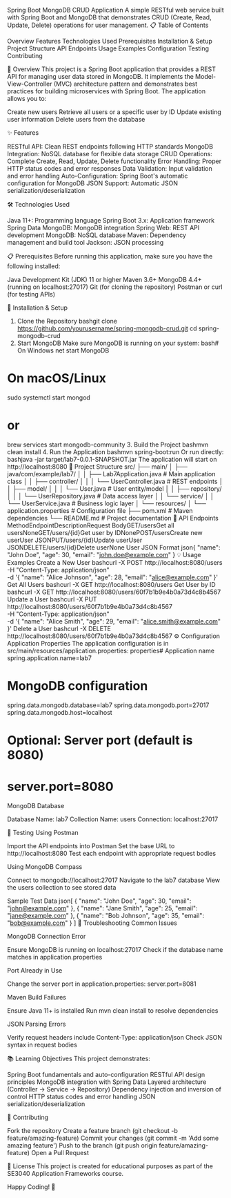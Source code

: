 Spring Boot MongoDB CRUD Application
A simple RESTful web service built with Spring Boot and MongoDB that demonstrates CRUD (Create, Read, Update, Delete) operations for user management.
📋 Table of Contents

Overview
Features
Technologies Used
Prerequisites
Installation & Setup
Project Structure
API Endpoints
Usage Examples
Configuration
Testing
Contributing

🎯 Overview
This project is a Spring Boot application that provides a REST API for managing user data stored in MongoDB. It implements the Model-View-Controller (MVC) architecture pattern and demonstrates best practices for building microservices with Spring Boot.
The application allows you to:

Create new users
Retrieve all users or a specific user by ID
Update existing user information
Delete users from the database

✨ Features

RESTful API: Clean REST endpoints following HTTP standards
MongoDB Integration: NoSQL database for flexible data storage
CRUD Operations: Complete Create, Read, Update, Delete functionality
Error Handling: Proper HTTP status codes and error responses
Data Validation: Input validation and error handling
Auto-Configuration: Spring Boot's automatic configuration for MongoDB
JSON Support: Automatic JSON serialization/deserialization

🛠 Technologies Used

Java 11+: Programming language
Spring Boot 3.x: Application framework
Spring Data MongoDB: MongoDB integration
Spring Web: REST API development
MongoDB: NoSQL database
Maven: Dependency management and build tool
Jackson: JSON processing

📋 Prerequisites
Before running this application, make sure you have the following installed:

Java Development Kit (JDK) 11 or higher
Maven 3.6+
MongoDB 4.4+ (running on localhost:27017)
Git (for cloning the repository)
Postman or curl (for testing APIs)

🚀 Installation & Setup
1. Clone the Repository
bashgit clone https://github.com/yourusername/spring-mongodb-crud.git
cd spring-mongodb-crud
2. Start MongoDB
Make sure MongoDB is running on your system:
bash# On Windows
net start MongoDB

# On macOS/Linux
sudo systemctl start mongod
# or
brew services start mongodb-community
3. Build the Project
bashmvn clean install
4. Run the Application
bashmvn spring-boot:run
Or run directly:
bashjava -jar target/lab7-0.0.1-SNAPSHOT.jar
The application will start on http://localhost:8080
📁 Project Structure
src/
├── main/
│   ├── java/com/example/lab7/
│   │   ├── Lab7Application.java          # Main application class
│   │   ├── controller/
│   │   │   └── UserController.java       # REST endpoints
│   │   ├── model/
│   │   │   └── User.java                 # User entity/model
│   │   ├── repository/
│   │   │   └── UserRepository.java       # Data access layer
│   │   └── service/
│   │       └── UserService.java          # Business logic layer
│   └── resources/
│       └── application.properties        # Configuration file
├── pom.xml                              # Maven dependencies
└── README.md                            # Project documentation
🔗 API Endpoints
MethodEndpointDescriptionRequest BodyGET/usersGet all usersNoneGET/users/{id}Get user by IDNonePOST/usersCreate new userUser JSONPUT/users/{id}Update userUser JSONDELETE/users/{id}Delete userNone
User JSON Format
json{
    "name": "John Doe",
    "age": 30,
    "email": "john.doe@example.com"
}
💡 Usage Examples
Create a New User
bashcurl -X POST http://localhost:8080/users \
  -H "Content-Type: application/json" \
  -d '{
    "name": "Alice Johnson",
    "age": 28,
    "email": "alice@example.com"
  }'
Get All Users
bashcurl -X GET http://localhost:8080/users
Get User by ID
bashcurl -X GET http://localhost:8080/users/60f7b1b9e4b0a73d4c8b4567
Update a User
bashcurl -X PUT http://localhost:8080/users/60f7b1b9e4b0a73d4c8b4567 \
  -H "Content-Type: application/json" \
  -d '{
    "name": "Alice Smith",
    "age": 29,
    "email": "alice.smith@example.com"
  }'
Delete a User
bashcurl -X DELETE http://localhost:8080/users/60f7b1b9e4b0a73d4c8b4567
⚙️ Configuration
Application Properties
The application configuration is in src/main/resources/application.properties:
properties# Application name
spring.application.name=lab7

# MongoDB configuration
spring.data.mongodb.database=lab7
spring.data.mongodb.port=27017
spring.data.mongodb.host=localhost

# Optional: Server port (default is 8080)
# server.port=8080
MongoDB Database

Database Name: lab7
Collection Name: users
Connection: localhost:27017

🧪 Testing
Using Postman

Import the API endpoints into Postman
Set the base URL to http://localhost:8080
Test each endpoint with appropriate request bodies

Using MongoDB Compass

Connect to mongodb://localhost:27017
Navigate to the lab7 database
View the users collection to see stored data

Sample Test Data
json[
  {
    "name": "John Doe",
    "age": 30,
    "email": "john@example.com"
  },
  {
    "name": "Jane Smith",
    "age": 25,
    "email": "jane@example.com"
  },
  {
    "name": "Bob Johnson",
    "age": 35,
    "email": "bob@example.com"
  }
]
🔧 Troubleshooting
Common Issues

MongoDB Connection Error

Ensure MongoDB is running on localhost:27017
Check if the database name matches in application.properties


Port Already in Use

Change the server port in application.properties: server.port=8081


Maven Build Failures

Ensure Java 11+ is installed
Run mvn clean install to resolve dependencies


JSON Parsing Errors

Verify request headers include Content-Type: application/json
Check JSON syntax in request bodies



📚 Learning Objectives
This project demonstrates:

Spring Boot fundamentals and auto-configuration
RESTful API design principles
MongoDB integration with Spring Data
Layered architecture (Controller → Service → Repository)
Dependency injection and inversion of control
HTTP status codes and error handling
JSON serialization/deserialization

🤝 Contributing

Fork the repository
Create a feature branch (git checkout -b feature/amazing-feature)
Commit your changes (git commit -m 'Add some amazing feature')
Push to the branch (git push origin feature/amazing-feature)
Open a Pull Request

📝 License
This project is created for educational purposes as part of the SE3040 Application Frameworks course.


Happy Coding! 🚀
